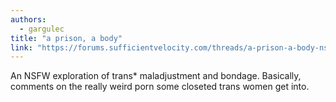 ```yaml
---
authors:
  - gargulec
title: "a prison, a body"
link: "https://forums.sufficientvelocity.com/threads/a-prison-a-body-nsfw.63933"
---
```


An NSFW exploration of trans\* maladjustment and bondage.  Basically,
comments on the really weird porn some closeted trans women get into.
